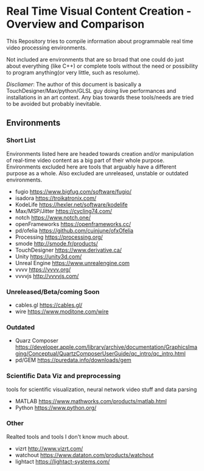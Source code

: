 # Real Time Visual Content Creation - Overview and Comparison

This Repository tries to compile information about programmable real time video processing environments.

Not included are environments that are so broad that one could do just about everything (like C++) or complete tools without the need or possibility to program anything(or very little, such as resolume).

*Discliamer*: The author of this document is basically a TouchDesigner/Max/python/GLSL guy doing live performances and installations in an art context. Any bias towards these tools/needs are tried to be avoided but probably inevitable.

## Environments
### Short List
Environments listed here are headed towards creation and/or manipulation of real-time video content as a big part of their whole purpose. Environments excluded here are tools that arguably have a different purpose as a whole. Also excluded are unreleased, unstable or outdated environments.

- fugio https://www.bigfug.com/software/fugio/
- isadora https://troikatronix.com/
- KodeLife https://hexler.net/software/kodelife
- Max/MSP/Jitter https://cycling74.com/
- notch https://www.notch.one/
- openFrameworks https://openframeworks.cc/
- pd/ofelia https://github.com/cuinjune/ofxOfelia
- Processing https://processing.org/
- smode http://smode.fr/products/
- TouchDesigner https://www.derivative.ca/
- Unity https://unity3d.com/
- Unreal Engine https://www.unrealengine.com
- vvvv https://vvvv.org/
- vvvvjs http://vvvvjs.com/

### Unreleased/Beta/coming Soon
- cables.gl https://cables.gl/
- wire https://www.moditone.com/wire

### Outdated
- Quarz Composer https://developer.apple.com/library/archive/documentation/GraphicsImaging/Conceptual/QuartzComposerUserGuide/qc_intro/qc_intro.html
- pd/GEM https://puredata.info/downloads/gem

### Scientific Data Viz and preprocessing
tools for scientific visualization, neural network video stuff and data parsing
- MATLAB https://www.mathworks.com/products/matlab.html
- Python https://www.python.org/

### Other
Realted tools and tools I don't know much about.
- vizrt http://www.vizrt.com/
- watchout https://www.dataton.com/products/watchout
- lightact https://lightact-systems.com/

<!--
### Notch
- very powerful
#### Concepts
- Timeline
- Node based
- Toplogy of Nodelayout affects function
Notch founder Talk: https://www.youtube.com/watch?v=YmaTrYjowqo&list=PLKPdnr8oxs8glsn3EOCKtuXT9sDXnqS3M
 -->



